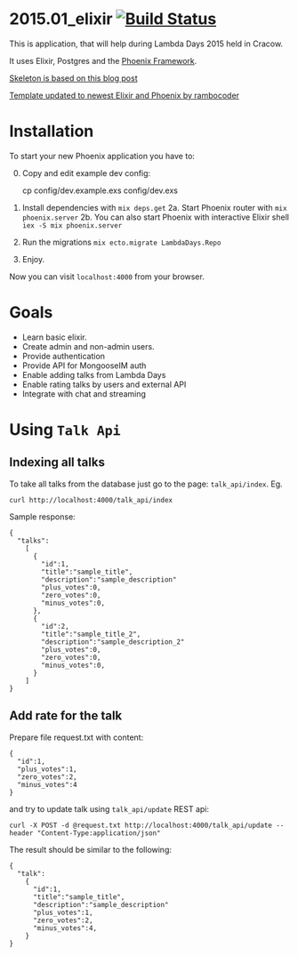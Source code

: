 # 2015.01_elixir  [![Build Status](https://api.travis-ci.org/lambdaacademy/2015.01_elixir.svg)](https://travis-ci.org/lambdaacademy/2015.01_elixir)

This is application, that will help during Lambda Days 2015 held in Cracow.

It uses Elixir, Postgres and the [Phoenix Framework](https://github.com/phoenixframework/phoenix).

[Skeleton is based on this blog post](http://gogogarrett.sexy/programming-in-elixir-with-the-phoenix-framework-building-a-basic-CRUD-app/)

[Template updated to newest Elixir and Phoenix by rambocoder](https://github.com/rambocoder/phoenix_crud/)

# Installation

To start your new Phoenix application you have to:

0. Copy and edit example dev config:

    cp config/dev.example.exs config/dev.exs

1. Install dependencies with `mix deps.get`
2a. Start Phoenix router with `mix phoenix.server`
2b. You can also start Phoenix with interactive Elixir shell `iex -S mix phoenix.server`
3. Run the migrations `mix ecto.migrate LambdaDays.Repo`
4. Enjoy.

Now you can visit `localhost:4000` from your browser.

# Goals
- Learn basic elixir.
- Create admin and non-admin users.
- Provide authentication
- Provide API for MongooseIM auth
- Enable adding talks from Lambda Days
- Enable rating talks by users and external API
- Integrate with chat and streaming

# Using `Talk Api`

## Indexing all talks

To take all talks from the database just go to the page: `talk_api/index`. Eg.

```
curl http://localhost:4000/talk_api/index
```

Sample response:
```
{
  "talks":
    [
      {
        "id":1,
        "title":"sample_title",
        "description":"sample_description"
        "plus_votes":0,
        "zero_votes":0,
        "minus_votes":0,
      },
      {
        "id":2,
        "title":"sample_title_2",
        "description":"sample_description_2"
        "plus_votes":0,
        "zero_votes":0,
        "minus_votes":0,
      }
    ]
}
```

## Add rate for the talk

Prepare file request.txt with content:

```
{
  "id":1,
  "plus_votes":1,
  "zero_votes":2,
  "minus_votes":4
}
```
and try to update talk using `talk_api/update` REST api:
```
curl -X POST -d @request.txt http://localhost:4000/talk_api/update --header "Content-Type:application/json"
```

The result should be similar to the following:
```
{
  "talk":
    {
      "id":1,
      "title":"sample_title",
      "description":"sample_description"
      "plus_votes":1,
      "zero_votes":2,
      "minus_votes":4,
    }
}
```
